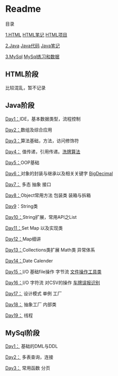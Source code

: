 # Readme

目录              

[1.HTML](#HTML阶段)           [HTML笔记](html笔记)                [HTML项目](html项目)

[2.Java](#Java阶段)              [Java代码](test/src)                    [Java笔记](笔记)

[3.MySql](#MySql阶段)          [MySql练习和数据](MySql笔记)



## HTML阶段

比较混乱，暂不记录





## Java阶段

[Day1：](test/src/Day01)IDE，基本数据类型，流程控制

[Day2：](test/src/Day02)数组及综合应用

[Day3：](test/src/Day03)算法基础，方法，访问修饰符

[Day4：](test/src/Day04)	值传递，引用传递。[洗牌算法](test/src/Day04/case2_shuffle.java)

[Day5：](test/src/Day05)OOP基础

[Day6：](test/src/Day06)对象的封装与继承以及相关关键字   [BigDecimal](笔记/BigDecimal.md)

[Day7：](test/src/Day07)  多态  抽象   接口

[Day8：](test/src/Day08)Object常用方法    包装类   装箱与拆箱

[Day9](test/src/Day09)：String类

[Day10：](test/src/Day10)String扩展，常用API之List  

[Day11：](test/src/Day11)Set   Map  以及实现类

[Day12：](test/src/Day12)Map细讲

[Day13：](test/src/Day13)Collections类扩展   Math类   异常体系

[Day14：](test/src/Day14)Date   Calender

[Day15：](test/src/Day15)I/O  基础file操作  字节流   [文件操作工具类](test/src/Day15/FileManage.java)

[Day16：](test/src/Day16)I/O 字符流  对CSV的操作  [车牌误报识别](test/src/Day16/IOCase.java)

[Day17：](test/src/Day17) 设计模式   单例   工厂

[Day18：](test/src/Day18) 抽象工厂   内部类

[Day19：](test/src/Day19) 线程





## MySql阶段

[Day1：](MySql笔记/MySql笔记Day1.md)      基础的DML与DDL

[Day2：](MySql笔记/MySql笔记Day2.md)     多表查询，连接   

[Day3：](MySql笔记/MySql笔记Day3.md)      常用函数  分页